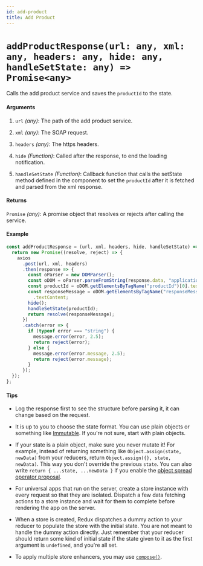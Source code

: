 ```yaml
---
id: add-product
title: Add Product
---
```


# `addProductResponse(url: any, xml: any, headers: any, hide: any, handleSetState: any) => Promise<any>`

Calls the add product service and saves the `productId` to the state.

#### Arguments

1. `url` _(any)_: The path of the add product service.

2. `xml` _(any)_: The SOAP request.

3. `headers` _(any)_: The https headers.

4. `hide` _(Function)_: Called after the response, to end the loading notification.

5. `handleSetState` _(Function)_: Callback function that calls the setState method defined in the component to set the `productId` after it is fetched and parsed from the xml response.

#### Returns

`Promise` _(any)_: A promise object that resolves or rejects after calling the service.

#### Example

```js
const addProductResponse = (url, xml, headers, hide, handleSetState) => {
  return new Promise((resolve, reject) => {
    axios
      .post(url, xml, headers)
      .then(response => {
        const oParser = new DOMParser();
        const oDOM = oParser.parseFromString(response.data, "application/xml");
        const productId = oDOM.getElementsByTagName("productId")[0].textContent;
        const responseMessage = oDOM.getElementsByTagName("responseMessage")[0]
          .textContent;
        hide();
        handleSetState(productId);
        return resolve(responseMessage);
      })
      .catch(error => {
        if (typeof error === "string") {
          message.error(error, 2.5);
          return reject(error);
        } else {
          message.error(error.message, 2.5);
          return reject(error.message);
        }
      });
  });
};
```

#### Tips

- Log the response first to see the structure before parsing it, it can change based on the request.

- It is up to you to choose the state format. You can use plain objects or something like [Immutable](http://facebook.github.io/immutable-js/). If you're not sure, start with plain objects.

- If your state is a plain object, make sure you never mutate it! For example, instead of returning something like `Object.assign(state, newData)` from your reducers, return `Object.assign({}, state, newData)`. This way you don't override the previous `state`. You can also write `return { ...state, ...newData }` if you enable the [object spread operator proposal](../recipes/UsingObjectSpreadOperator.md).

- For universal apps that run on the server, create a store instance with every request so that they are isolated. Dispatch a few data fetching actions to a store instance and wait for them to complete before rendering the app on the server.

- When a store is created, Redux dispatches a dummy action to your reducer to populate the store with the initial state. You are not meant to handle the dummy action directly. Just remember that your reducer should return some kind of initial state if the state given to it as the first argument is `undefined`, and you're all set.

- To apply multiple store enhancers, you may use [`compose()`](./compose.md).
